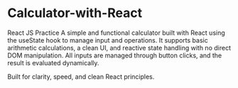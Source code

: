 # Calculator-with-React
React JS Practice 
A simple and functional calculator built with React using the useState hook to manage input and operations. It supports basic arithmetic calculations, a clean UI, and reactive state handling with no direct DOM manipulation. All inputs are managed through button clicks, and the result is evaluated dynamically.

Built for clarity, speed, and clean React principles.